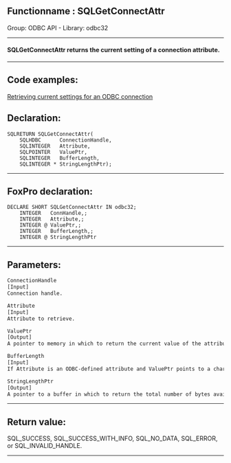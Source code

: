 <link rel="stylesheet" type="text/css" href="../../css/win32api.css">  
<link rel="stylesheet" href="https://cdnjs.cloudflare.com/ajax/libs/font-awesome/4.7.0/css/font-awesome.min.css">

## Functionname : SQLGetConnectAttr
Group: ODBC API - Library: odbc32    
***  


#### SQLGetConnectAttr returns the current setting of a connection attribute.
***  


## Code examples:
[Retrieving current settings for an ODBC connection](../../samples/sample_292.md)  

## Declaration:
```foxpro  
SQLRETURN SQLGetConnectAttr(
	SQLHDBC      ConnectionHandle,
	SQLINTEGER   Attribute,
	SQLPOINTER   ValuePtr,
	SQLINTEGER   BufferLength,
	SQLINTEGER * StringLengthPtr);  
```  
***  


## FoxPro declaration:
```foxpro  
DECLARE SHORT SQLGetConnectAttr IN odbc32;
	INTEGER   ConnHandle,;
	INTEGER   Attribute,;
	INTEGER @ ValuePtr,;
	INTEGER   BufferLength,;
	INTEGER @ StringLengthPtr  
```  
***  


## Parameters:
```txt  
ConnectionHandle
[Input]
Connection handle.

Attribute
[Input]
Attribute to retrieve.

ValuePtr
[Output]
A pointer to memory in which to return the current value of the attribute specified by Attribute.

BufferLength
[Input]
If Attribute is an ODBC-defined attribute and ValuePtr points to a character string or a binary buffer, this argument should be the length of *ValuePtr.

StringLengthPtr
[Output]
A pointer to a buffer in which to return the total number of bytes available to return in *ValuePtr.  
```  
***  


## Return value:
SQL_SUCCESS, SQL_SUCCESS_WITH_INFO, SQL_NO_DATA, SQL_ERROR, or SQL_INVALID_HANDLE.  
***  

